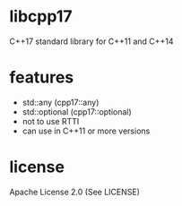 # libcpp17
C++17 standard library for C++11 and C++14

# features
+ std::any (cpp17::any)
+ std::optional<T> (cpp17::optional<T>)
+ not to use RTTI
+ can use in C++11 or more versions

# license
Apache License 2.0 (See LICENSE)
